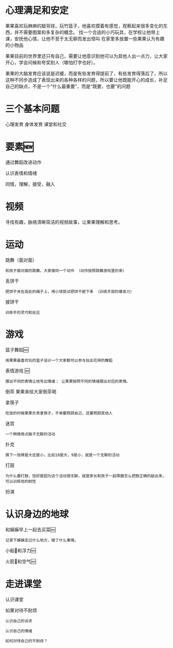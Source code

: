 <!-- 
https://docs.github.com/en/get-started/writing-on-github/getting-started-with-writing-and-formatting-on-github/basic-writing-and-formatting-syntax
 -->

心理满足和安定
====

果果喜欢玩麻麻的敲背球，玩竹篮子，他喜欢摸着有感觉，观察起来很多变化的东西，并不需要图案和多复杂的概念。
	找一个合适的小巧玩具，在学校让他带上课，安抚他心情，让他不至于太无聊而发出怪叫
	在家里多放置一些果果认为有趣的小物品

果果目前的世界里还只有自己，需要让他意识到他可以为其他人出一点力，让大家开心，学会问候和夸奖别人（哪怕打字也好）。

果果的大脑发育应该说是迟缓，而是有些发育得提前了，有些发育得落后了，所以这种不同步造成了表现出来的各种各样的问题，所以要让他既能开心的成长，补足自己的缺点，不是一个“什么最重要”，而是“既要，也要”的问题

三个基本问题
====
心理发育 身体发育 课堂和社交

要素:new:
====
通过舞蹈改进动作

认识表情和情绪

同情，理解，接受，融入


视频
====
寻找有趣，脉络清晰简洁的视频故事，让果果理解和思考。


运动
====

跳舞（面对面）

	和孩子面对面的跳舞，大家做同一个动作 （动作按照跳舞游戏里的来）
	
丢饼干

	把饼干夹在高处的绳子上，用小球尝试把饼干砸下来 （训练手部的爆发力）
	
接饼干

	训练手的灵巧和反应
	
	
游戏
====

篮子舞蹈:new:
	
	用果果最喜欢玩的篮子设计一个大家都可以参与玩出花样的舞蹈

表情游戏 :new:

	摆出不同的表情让他写出情绪； 让果果按照不同的情绪摆出对应的表情。

倒茶
	果果来给大家倒茶喝
	
拿筷子

	吃饭的时候果果负责拿筷子，不单要照顾自己，还要照顾其他人
	
迷宫

	一个稍微用点脑子无聊的活动
	
扑克  

	猜下一张牌是大还是小，比如10是大，9是小，就是一个无聊的活动
	
打鼓

	为什么要打鼓，恰好是因为这个活动很无聊，就是家长和孩子一起琢磨怎么把鼓正确的敲出来，可以训练他的耐性
	
扮演
	
	


认识身边的地球
====
和嫲嫲早上一起去买菜:new:

	记录下嫲嫲走过什么地方，做了什么事情。
	
小船🚣和浮力🆕

火箭🚀和空气🆕

走进课堂
====
认识课堂

如果对待不耐烦

	认识自己的诉求
	
	认识自己的情绪
	
	如何对待自己的不耐烦？




